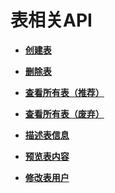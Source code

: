 # 表相关API<a name="dli_02_0031"></a>

-   **[创建表](创建表.md)**  

-   **[删除表](删除表.md)**  

-   **[查看所有表（推荐）](查看所有表（推荐）.md)**  

-   **[查看所有表（废弃）](查看所有表（废弃）.md)**  

-   **[描述表信息](描述表信息.md)**  

-   **[预览表内容](预览表内容.md)**  

-   **[修改表用户](修改表用户.md)**  


